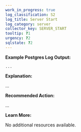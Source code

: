 ```yaml
---
work_in_progress: true
log_classification: S2
log_title: Server Start
log_category: server
collector_key: SERVER_START
tooltip: ?1
urgency: ?2
sqlstate: ?2
---
```


**Example Postgres Log Output:**

```
...
```

**Explanation:**

...

**Recommended Action:**

...

**Learn More:**

No additional resources available.
